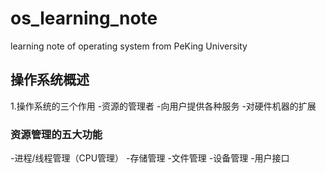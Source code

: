 # os_learning_note
learning note of operating system from PeKing University
## 操作系统概述
1\.操作系统的三个作用
-资源的管理者
-向用户提供各种服务
-对硬件机器的扩展
### 资源管理的五大功能
-进程/线程管理（CPU管理）
-存储管理
-文件管理
-设备管理
-用户接口
